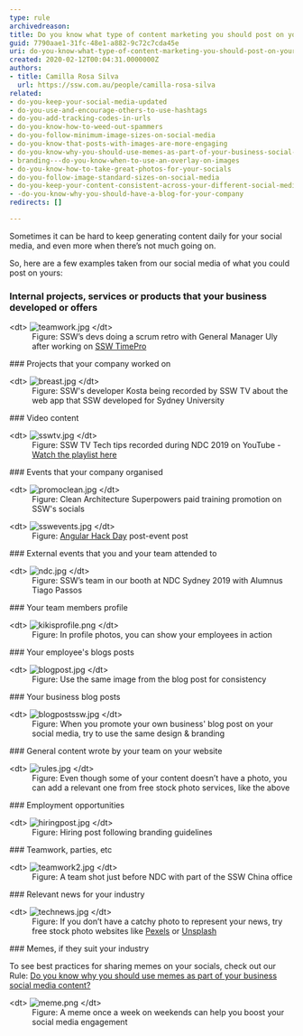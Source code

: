 ```yaml
---
type: rule
archivedreason: 
title: Do you know what type of content marketing you should post on your socials?
guid: 7790aae1-31fc-48e1-a882-9c72c7cda45e
uri: do-you-know-what-type-of-content-marketing-you-should-post-on-your-socials
created: 2020-02-12T00:04:31.0000000Z
authors:
- title: Camilla Rosa Silva
  url: https://ssw.com.au/people/camilla-rosa-silva
related:
- do-you-keep-your-social-media-updated
- do-you-use-and-encourage-others-to-use-hashtags
- do-you-add-tracking-codes-in-urls
- do-you-know-how-to-weed-out-spammers
- do-you-follow-minimum-image-sizes-on-social-media
- do-you-know-that-posts-with-images-are-more-engaging
- do-you-know-why-you-should-use-memes-as-part-of-your-business-social-media-content
- branding---do-you-know-when-to-use-an-overlay-on-images
- do-you-know-how-to-take-great-photos-for-your-socials
- do-you-follow-image-standard-sizes-on-social-media
- do-you-keep-your-content-consistent-across-your-different-social-media-platforms
- -do-you-know-why-you-should-have-a-blog-for-your-company
redirects: []

---
```


Sometimes it can be hard to keep generating content daily for your social media, and even more when there’s not much going on.

<!--endintro-->

So, here are a few examples taken from our social media of what you could post on yours:

### Internal projects, services or products that your business developed or offers
<dl class="image">&lt;dt&gt; 
      <img src="teamwork.jpg" alt="teamwork.jpg"> 
   &lt;/dt&gt;<dd>Figure: SSW’s devs doing a scrum retro with General Manager Uly after working on 
      <a href="https://sswtimepro.com/">SSW TimePro</a></dd></dl>
### Projects that your company worked on
<dl class="image">&lt;dt&gt;
      <img src="breast.jpg" alt="breast.jpg">
   &lt;/dt&gt;<dd>Figure: SSW's developer Kosta being recorded by SSW TV about the web app that SSW developed for Sydney University</dd></dl>
### Video content
<dl class="image">&lt;dt&gt;
      <img src="sswtv.jpg" alt="sswtv.jpg">
   &lt;/dt&gt;<dd>Figure: SSW TV Tech tips recorded during NDC 2019 on YouTube - 
      <a href="https://www.youtube.com/playlist?list=PLpiOR7CBNvlqSNO-jkFxuAqy9uL6vnfkx">Watch the playlist here</a></dd></dl>
### Events that your company organised
<dl class="image">&lt;dt&gt;
      <img src="promoclean.jpg" alt="promoclean.jpg">
   &lt;/dt&gt;<dd>Figure: Clean Architecture Superpowers paid training promotion on SSW's socials</dd></dl><dl class="image">&lt;dt&gt;
      <img src="sswevents.jpg" alt="sswevents.jpg">
   &lt;/dt&gt;<dd>Figure: 
      <a href="https://angularhackday.com/">Angular Hack Day</a> post-event post<br></dd></dl>
### External events that you and your team attended to
<dl class="image">&lt;dt&gt;
      <img src="ndc.jpg" alt="ndc.jpg">
   &lt;/dt&gt;<dd>Figure: SSW’s team in our booth at NDC Sydney 2019 with Alumnus Tiago Passos</dd></dl>
### Your team members profile
<dl class="image">&lt;dt&gt;
      <img src="kikisprofile.png" alt="kikisprofile.png">
   &lt;/dt&gt;<dd>Figure: In profile photos, you can show your employees in action</dd></dl>
### Your employee's blogs posts
<dl class="image">&lt;dt&gt;
      <img src="blogpost.jpg" alt="blogpost.jpg">
   &lt;/dt&gt;<dd>Figure: Use the same image from the blog post for consistency</dd></dl>
### Your business blog posts
<dl class="image">&lt;dt&gt;
      <img src="blogpostssw.jpg" alt="blogpostssw.jpg">
   &lt;/dt&gt;<dd>Figure: When you promote your own business' blog post on your social media, try to use the same design & branding</dd></dl>
### General content wrote by your team on your website

<dl class="image">   &lt;dt&gt;
      <img src="rules.jpg" alt="rules.jpg">
   &lt;/dt&gt;<dd>Figure: Even though some of your content doesn’t have a photo, you can add a relevant one from free stock photo services, like the above</dd></dl>
### Employment opportunities
<dl class="image">&lt;dt&gt;
      <img src="hiringpost.jpg" alt="hiringpost.jpg"> 
   &lt;/dt&gt;<dd>Figure: Hiring post following branding guidelines</dd><dd></dd></dl>
### Teamwork, parties, etc
<dl class="image">&lt;dt&gt;
      <img src="teamwork2.jpg" alt="teamwork2.jpg">
   &lt;/dt&gt;<dd>Figure: A team shot just before NDC with part of the SSW China office</dd></dl>
### Relevant news for your industry
<dl class="image">&lt;dt&gt;
      <img src="technews.jpg" alt="technews.jpg">
   &lt;/dt&gt;<dd>Figure: If you don’t have a catchy photo to represent your news, try free stock photo websites like 
      <a href="https://www.pexels.com/">Pexels</a> or 
      <a href="https://unsplash.com/">Unsplash</a></dd></dl>
### Memes, if they suit your industry


To see best practices for sharing memes on your socials, check out our Rule: [Do you know why you should use memes as part of your business social media content?](/_layouts/15/FIXUPREDIRECT.ASPX?WebId=3dfc0e07-e23a-4cbb-aac2-e778b71166a2&TermSetId=07da3ddf-0924-4cd2-a6d4-a4809ae20160&TermId=a79d64e4-ed1b-441a-9db1-95e1777c7b12)
<dl class="image">&lt;dt&gt;
      <img src="meme.png" alt="meme.png">
   &lt;/dt&gt;<dd>Figure: A meme once a week on weekends can help you boost your social media engagement</dd><br></dl>
